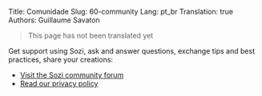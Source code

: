 Title: Comunidade
Slug: 60-community
Lang: pt_br
Translation: true
Authors: Guillaume Savaton

> This page has not been translated yet

Get support using Sozi, ask and answer questions, exchange tips and best practices, share your creations:

* [Visit the Sozi community forum](/community)
* [Read our privacy policy](|filename|privacy.md)
